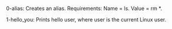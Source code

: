 0-alias: Creates an alias. Requirements: Name = ls. Value = rm *.

1-hello_you: Prints hello user, where user is the current Linux user.
